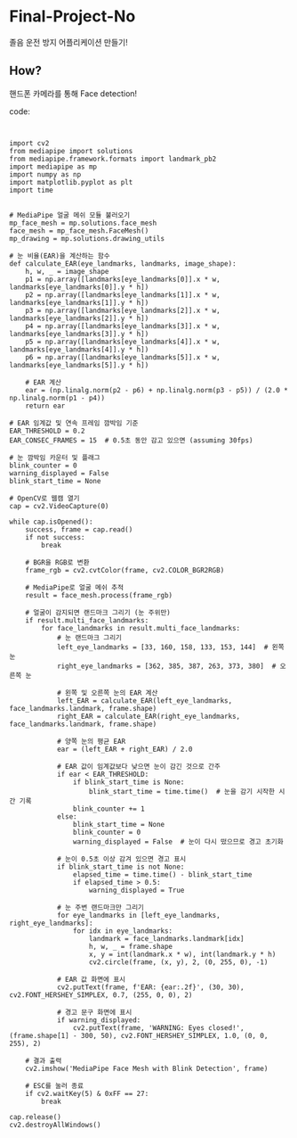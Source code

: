 # Final-Project-No
졸음 운전 방지 어플리케이션 만들기!

## How?
핸드폰 카메라를 통해 Face detection!

code:
<pre>
<code>

import cv2
from mediapipe import solutions
from mediapipe.framework.formats import landmark_pb2
import mediapipe as mp
import numpy as np
import matplotlib.pyplot as plt
import time


# MediaPipe 얼굴 메쉬 모듈 불러오기
mp_face_mesh = mp.solutions.face_mesh
face_mesh = mp_face_mesh.FaceMesh()
mp_drawing = mp.solutions.drawing_utils

# 눈 비율(EAR)을 계산하는 함수
def calculate_EAR(eye_landmarks, landmarks, image_shape):
    h, w, _ = image_shape
    p1 = np.array([landmarks[eye_landmarks[0]].x * w, landmarks[eye_landmarks[0]].y * h])
    p2 = np.array([landmarks[eye_landmarks[1]].x * w, landmarks[eye_landmarks[1]].y * h])
    p3 = np.array([landmarks[eye_landmarks[2]].x * w, landmarks[eye_landmarks[2]].y * h])
    p4 = np.array([landmarks[eye_landmarks[3]].x * w, landmarks[eye_landmarks[3]].y * h])
    p5 = np.array([landmarks[eye_landmarks[4]].x * w, landmarks[eye_landmarks[4]].y * h])
    p6 = np.array([landmarks[eye_landmarks[5]].x * w, landmarks[eye_landmarks[5]].y * h])

    # EAR 계산
    ear = (np.linalg.norm(p2 - p6) + np.linalg.norm(p3 - p5)) / (2.0 * np.linalg.norm(p1 - p4))
    return ear

# EAR 임계값 및 연속 프레임 깜박임 기준
EAR_THRESHOLD = 0.2
EAR_CONSEC_FRAMES = 15  # 0.5초 동안 감고 있으면 (assuming 30fps)

# 눈 깜박임 카운터 및 플래그
blink_counter = 0
warning_displayed = False
blink_start_time = None

# OpenCV로 웹캠 열기
cap = cv2.VideoCapture(0)

while cap.isOpened():
    success, frame = cap.read()
    if not success:
        break

    # BGR을 RGB로 변환
    frame_rgb = cv2.cvtColor(frame, cv2.COLOR_BGR2RGB)

    # MediaPipe로 얼굴 메쉬 추적
    result = face_mesh.process(frame_rgb)

    # 얼굴이 감지되면 랜드마크 그리기 (눈 주위만)
    if result.multi_face_landmarks:
        for face_landmarks in result.multi_face_landmarks:
            # 눈 랜드마크 그리기
            left_eye_landmarks = [33, 160, 158, 133, 153, 144]  # 왼쪽 눈
            right_eye_landmarks = [362, 385, 387, 263, 373, 380]  # 오른쪽 눈

            # 왼쪽 및 오른쪽 눈의 EAR 계산
            left_EAR = calculate_EAR(left_eye_landmarks, face_landmarks.landmark, frame.shape)
            right_EAR = calculate_EAR(right_eye_landmarks, face_landmarks.landmark, frame.shape)

            # 양쪽 눈의 평균 EAR
            ear = (left_EAR + right_EAR) / 2.0

            # EAR 값이 임계값보다 낮으면 눈이 감긴 것으로 간주
            if ear < EAR_THRESHOLD:
                if blink_start_time is None:
                    blink_start_time = time.time()  # 눈을 감기 시작한 시간 기록
                blink_counter += 1
            else:
                blink_start_time = None
                blink_counter = 0
                warning_displayed = False  # 눈이 다시 떴으므로 경고 초기화

            # 눈이 0.5초 이상 감겨 있으면 경고 표시
            if blink_start_time is not None:
                elapsed_time = time.time() - blink_start_time
                if elapsed_time > 0.5:
                    warning_displayed = True

            # 눈 주변 랜드마크만 그리기
            for eye_landmarks in [left_eye_landmarks, right_eye_landmarks]:
                for idx in eye_landmarks:
                    landmark = face_landmarks.landmark[idx]
                    h, w, _ = frame.shape
                    x, y = int(landmark.x * w), int(landmark.y * h)
                    cv2.circle(frame, (x, y), 2, (0, 255, 0), -1)

            # EAR 값 화면에 표시
            cv2.putText(frame, f'EAR: {ear:.2f}', (30, 30), cv2.FONT_HERSHEY_SIMPLEX, 0.7, (255, 0, 0), 2)

            # 경고 문구 화면에 표시
            if warning_displayed:
                cv2.putText(frame, 'WARNING: Eyes closed!', (frame.shape[1] - 300, 50), cv2.FONT_HERSHEY_SIMPLEX, 1.0, (0, 0, 255), 2)

    # 결과 출력
    cv2.imshow('MediaPipe Face Mesh with Blink Detection', frame)

    # ESC를 눌러 종료
    if cv2.waitKey(5) & 0xFF == 27:
        break

cap.release()
cv2.destroyAllWindows()
  
</code>
</pre>
